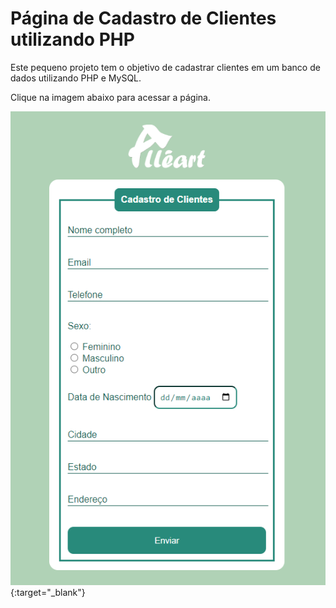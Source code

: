 # Página de Cadastro de Clientes utilizando PHP

Este pequeno projeto tem o objetivo de cadastrar clientes em um banco de dados utilizando PHP e MySQL.

Clique na imagem abaixo para acessar a página.

[![texto](https://github.com/allesantos/allesantos/blob/main/imagens/form-cad1.png)](http://alleform.000.pe/ "texto"){:target="_blank"}


